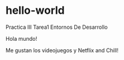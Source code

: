 # hello-world
Practica III Tarea1 Entornos De Desarrollo

Hola mundo!

Me gustan los videojuegos y Netflix and Chill!
